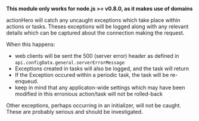 **This module only works for node.js >= v0.8.0, as it makes use of domains**

actionHero will catch any uncaught exceptions which take place within actions or tasks.  Theses exceptions will be logged along with any relevant details which can be captured about the connection making the request.

When this happens:

- web clients will be sent the 500 (server error) header as defined in `api.configData.general.serverErrorMessage`
- Exceptions created in tasks will also be logged, and the task will return
- If the Exception occured within a periodic task, the task will be re-enqueud.
- keep in mind that any applicaton-wide settings which may have been modified in this erronious action/task will not be rolled-back

Other exceptions, perhaps occurring in an initializer, will not be caught.  These are probably serious and should be investigated.